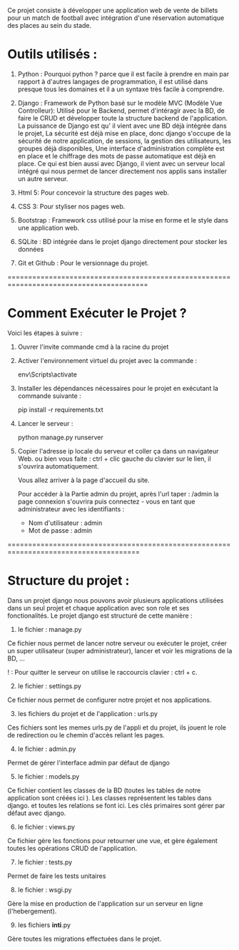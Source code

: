 Ce projet consiste à développer une application web de vente de billets pour un match de football avec intégration d'une réservation automatique des places au sein du stade.

Outils utilisés :
=================

1. Python : Pourquoi python ? parce que il est facile à prendre en main par rapport à d'autres langages de programmation, il est utilisé dans presque tous les domaines et il a un syntaxe très facile à comprendre.

2. Django : Framework de Python basé sur le modèle MVC (Modèle Vue Controlleur): Utilisé pour le Backend, permet d'intéragir avec la BD, de faire le CRUD et développer toute la structure backend de l'application. La puissance de Django est qu' il vient avec une BD déjà intégrée dans le projet, La sécurité est déjà mise en place, donc django s'occupe de la sécurité de notre application, de sessions, la gestion des utilisateurs, les groupes déjà disponibles, Une interface d'administration complète est en place et le chiffrage des mots de passe automatique est déjà en place. Ce qui est bien aussi avec Django, il vient avec un serveur local intégré qui nous permet de lancer directement nos applis sans installer un autre serveur.

3. Html 5: Pour concevoir la structure des pages web.

4. CSS 3: Pour styliser nos pages web.

5. Bootstrap : Framework css utilisé pour la mise en forme et le style dans une application web.

6. SQLite : BD intégrée dans le projet django directement pour stocker les données

7. Git et Github : Pour le versionnage du projet.


========================================================================================


Comment Exécuter le Projet ?
============================

Voici les étapes à suivre :

1. Ouvrer l'invite commande cmd à la racine du projet
2. Activer l'environnement virtuel du projet avec la commande :

    env\Scripts\activate

3. Installer les dépendances nécessaires pour le projet en exécutant la commande suivante :

    pip install -r requirements.txt

4. Lancer le serveur :

    python manage.py runserver

5. Copier l'adresse ip locale du serveur et coller ça dans un navigateur Web. ou bien vous faite : ctrl + clic gauche du clavier sur le lien, il s'ouvrira automatiquement.

    Vous allez arriver à la page d'accueil du site.

    Pour accéder à la Partie admin du projet, après l'url taper : /admin
    la page connexion s'ouvrira puis connectez - vous en tant que administrateur avec les identifiants :
    - Nom d'utilisateur : admin
    - Mot de passe : admin

======================================================================================

Structure du projet :
=====================

Dans un projet django nous pouvons avoir plusieurs applications utilisées dans un seul projet et chaque application avec son role et ses fonctionalités. Le projet django est structuré de cette manière :

1. le fichier : manage.py

Ce fichier nous permet de lancer notre serveur ou exécuter le projet, créer un super utilisateur (super administrateur), lancer et voir les migrations de la BD, ...

! : Pour quitter le serveur on utilise le raccourcis clavier : ctrl + c.

2. le fichier : settings.py

Ce fichier nous permet de configurer notre projet et nos applications.

3. les fichiers du projet et de l'application : urls.py

Ces fichiers sont les memes urls.py de l'appli et du projet, ils jouent le role de redirection ou le chemin d'accès reliant les pages.

4. le fichier : admin.py

Permet de gérer l'interface admin par défaut de django

5. le fichier : models.py

Ce fichier contient les classes de la BD (toutes les tables de notre application sont créées ici ). Les classes représentent les tables dans django. et toutes les relations se font ici. Les clés primaires sont gérer par défaut avec django.

6. le fichier : views.py

Ce fichier gère les fonctions pour retourner une vue, et gère également toutes les opérations CRUD de l'application.

7. le fichier : tests.py

Permet de faire les tests unitaires

8. le fichier : wsgi.py

Gère la mise en production de l'application sur un serveur en ligne (l'hebergement).

9. les fichiers __inti__.py

Gère toutes les migrations effectuées dans le projet.




